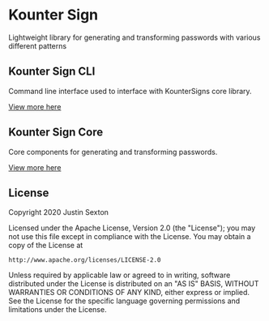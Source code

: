 # Kounter Sign

Lightweight library for generating and transforming passwords with various different patterns

## Kounter Sign CLI

Command line interface used to interface with KounterSigns core library.

[View more here](kountersign-cli/README.md)

## Kounter Sign Core

Core components for generating and transforming passwords.

[View more here](kountersign-core/README.md)

## License
Copyright 2020 Justin Sexton

Licensed under the Apache License, Version 2.0 (the "License");
you may not use this file except in compliance with the License.
You may obtain a copy of the License at

    http://www.apache.org/licenses/LICENSE-2.0

Unless required by applicable law or agreed to in writing, software
distributed under the License is distributed on an "AS IS" BASIS,
WITHOUT WARRANTIES OR CONDITIONS OF ANY KIND, either express or implied.
See the License for the specific language governing permissions and
limitations under the License.
